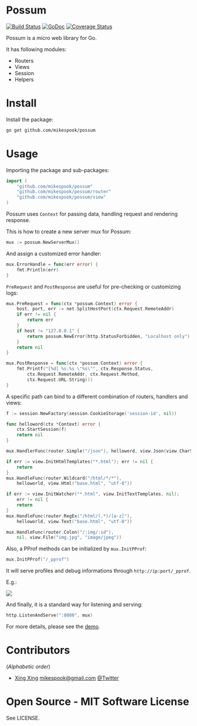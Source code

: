 Possum
======

[![Build Status][travis-img]][travis]
[![GoDoc][godoc-img]][godoc]
[![Coverage Status](https://coveralls.io/repos/mikespook/possum/badge.svg?branch=master&service=github)](https://coveralls.io/github/mikespook/possum?branch=master)

Possum is a micro web library for Go.

It has following modules:

 * Routers
 * Views
 * Session
 * Helpers

Install
=======

Install the package:

```bash
go get github.com/mikespook/possum
```

Usage
=====

Importing the package and sub-packages:

```go
import (
	"github.com/mikespook/possum"
	"github.com/mikespook/possum/router"
	"github.com/mikespook/possum/view"
)
```

Possum uses `Context` for passing data, handling request and rendering response.

This is how to create a new server mux for Possum:

```go
mux := possum.NewServerMux()
```

And assign a customized error handler:

```go
mux.ErrorHandle = func(err error) {
	fmt.Println(err)
}
```

`PreRequest` and `PostResponse` are useful for pre-checking or customizing logs:

```go
mux.PreRequest = func(ctx *possum.Context) error {
	host, port, err := net.SplitHostPort(ctx.Request.RemoteAddr)
	if err != nil {
		return err
	}
	if host != "127.0.0.1" {
		return possum.NewError(http.StatusForbidden, "Localhost only")
	}
	return nil
}

mux.PostResponse = func(ctx *possum.Context) error {
	fmt.Printf("[%d] %s:%s \"%s\"", ctx.Response.Status,
		ctx.Request.RemoteAddr,	ctx.Request.Method,
		ctx.Request.URL.String())		
}
```

A specific path can bind to a different combination of routers, handlers and views:

```go
f := session.NewFactory(session.CookieStorage('session-id', nil))

func helloword(ctx *Context) error {
	ctx.StartSession(f)
	return nil
}

mux.HandlerFunc(router.Simple("/json"), helloword, view.Json(view.CharSetUTF8))

if err := view.InitHtmlTemplates("*.html"); err != nil {
	return
}
mux.HandleFunc(router.Wildcard("/html/*/*"),
	helloworld, view.Html("base.html", "utf-8"))

if err := view.InitWatcher("*.html", view.InitTextTemplates, nil);
	err != nil {
	return
}
mux.HandleFunc(router.RegEx("/html/(.*)/[a-z]"),
	helloworld, view.Text("base.html", "utf-8"))

mux.HandleFunc(router.Colon("/:img/:id"), 
	nil, view.File("img.jpg", "image/jpeg"))
```

Also, a PProf methods can be initialized by `mux.InitPProf`:

```go
mux.InitPProf("/_pprof")
```

It will serve profiles and debug informations through `http://ip:port/_pprof`.

E.g.:

![][pprof]

And finally, it is a standard way for listening and serving:

```go
http.ListenAndServe(":8080", mux)
```

For more details, please see the [demo][demo].

Contributors
============

(_Alphabetic order_)
 
 * [Xing Xing][blog] <mikespook@gmail.com> [@Twitter][twitter]

Open Source - MIT Software License
==================================

See LICENSE.

 [travis-img]: https://travis-ci.org/mikespook/possum.png?branch=master
 [travis]: https://travis-ci.org/mikespook/possum
 [blog]: http://mikespook.com
 [twitter]: http://twitter.com/mikespook
 [godoc-img]: https://godoc.org/github.com/mikespook/gorbac?status.png
 [godoc]: https://godoc.org/github.com/mikespook/possum
 [coveralls-img]: https://coveralls.io/repos/mikespook/possum/badge.svg?branch=master&service=github
 [coveralls]: https://coveralls.io/github/mikespook/possum?branch=master
 [demo]: https://github.com/mikespook/possum/tree/master/demo
 [pprof]: https://pbs.twimg.com/media/CE4k3SIUMAAZiLy.png
